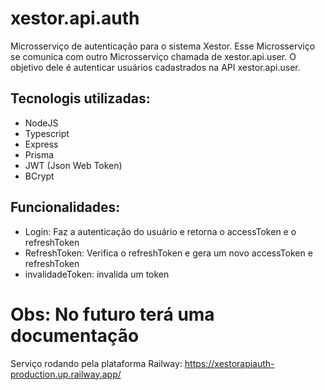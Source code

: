 # xestor.api.auth

Microsserviço de autenticação para o sistema Xestor.
Esse Microsserviço se comunica com outro Microsserviço chamada de xestor.api.user.
O objetivo dele é autenticar usuários cadastrados na API xestor.api.user.

## Tecnologis utilizadas:
- NodeJS
- Typescript
- Express
- Prisma
- JWT (Json Web Token)
- BCrypt

## Funcionalidades:

- Login: Faz a autenticação do usuário e retorna o accessToken e o refreshToken
- RefreshToken: Verifica o refreshToken e gera um novo accessToken e refreshToken
- invalidadeToken: invalida um token

# Obs: No futuro terá uma documentação

Serviço rodando pela plataforma Railway: https://xestorapiauth-production.up.railway.app/
